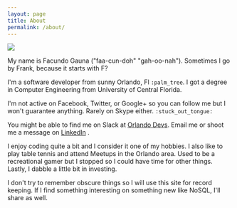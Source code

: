 ```yaml
---
layout: page
title: About
permalink: /about/
---
```


![]({{site.url}}/assets/myface.jpg)

My name is Facundo Gauna ("faa-cun-doh" "gah-oo-nah"). Sometimes I go by Frank, because it starts with F? 

I'm a software developer from sunny Orlando, Fl `:palm_tree`. I got a degree in Computer Engineering from University of Central Florida.

I'm not active on Facebook, Twitter, or Google+ so you can follow me but I won't guarantee anything.
Rarely on Skype either.  `:stuck_out_tongue:`

You might be able to find me on Slack at [Orlando Devs](http://orlandodevelopers.technology/). 
Email me or shoot me a message on [LinkedIn](https://www.linkedin.com/in/facundo-gauna-601b8a47) . 

I enjoy coding quite a bit and I consider it one of my hobbies. I also like to play table tennis and attend Meetups in the Orlando area.
Used to be a recreational gamer but I stopped so I could have time for other things. Lastly, I dabble a little bit in investing.

I don't try to remember obscure things so I will use this site for record keeping. If I find something interesting on something new like NoSQL, I'll share as well.
